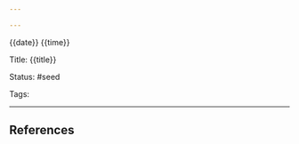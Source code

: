 ```yaml
---

---
```

{{date}} {{time}}

Title: {{title}}

Status: #seed

Tags: 

---

















## References
